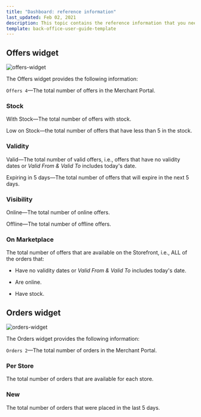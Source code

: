 ```yaml
---
title: "Dashboard: reference information"
last_updated: Feb 02, 2021
description: This topic contains the reference information that you need to know when working in the Dashboard section in the Merchant Portal.
template: back-office-user-guide-template
---
```


## Offers widget

![offers-widget](https://spryker.s3.eu-central-1.amazonaws.com/docs/User+Guides/merchant+portal+user+guides/dashboard+reference+information/offers-widget.png)

The Offers widget provides the following information:

`Offers 4`—The total number of offers in the Merchant Portal.

### Stock

With Stock—The total number of offers with stock.

Low on Stock—the total number of offers that have less than 5 in the stock.

### Validity

Valid—The total number of valid offers, i.e., offers that have no validity dates or *Valid From & Valid To* includes today's date.

Expiring in 5 days—The total number of offers that will expire in the next 5 days.

### Visibility

Online—The total number of online offers.

Offline—The total number of offline offers.

### On Marketplace

The total number of offers that are available on the Storefront, i.e., ALL of the orders that:

* Have no validity dates or *Valid From & Valid To* includes today's date.

* Are online.

* Have stock.

## Orders widget

![orders-widget](https://spryker.s3.eu-central-1.amazonaws.com/docs/User+Guides/merchant+portal+user+guides/dashboard+reference+information/orders-widget.png)

The Orders widget provides the following information:

`Orders 2`—The total number of orders in the Merchant Portal.

### Per Store

The total number of orders that are available for each store.

### New
The total number of orders that were placed in the last 5 days.
